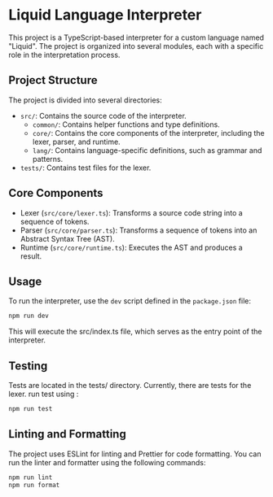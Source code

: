 # Liquid Language Interpreter

This project is a TypeScript-based interpreter for a custom language named "Liquid". The project is organized into several modules, each with a specific role in the interpretation process.

## Project Structure

The project is divided into several directories:

- `src/`: Contains the source code of the interpreter.
  - `common/`: Contains helper functions and type definitions.
  - `core/`: Contains the core components of the interpreter, including the lexer, parser, and runtime.
  - `lang/`: Contains language-specific definitions, such as grammar and patterns.
- `tests/`: Contains test files for the lexer.

## Core Components

- Lexer (`src/core/lexer.ts`): Transforms a source code string into a sequence of tokens.
- Parser (`src/core/parser.ts`): Transforms a sequence of tokens into an Abstract Syntax Tree (AST).
- Runtime (`src/core/runtime.ts`): Executes the AST and produces a result.

## Usage

To run the interpreter, use the `dev` script defined in the `package.json` file:

```sh
npm run dev
```

This will execute the src/index.ts file, which serves as the entry point of the interpreter.

## Testing

Tests are located in the tests/ directory. Currently, there are tests for the lexer. run test using :

```sh
npm run test
```

## Linting and Formatting

The project uses ESLint for linting and Prettier for code formatting. You can run the linter and formatter using the following commands:

```sh
npm run lint
npm run format
```
